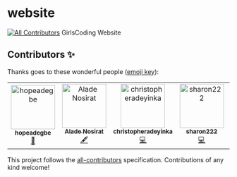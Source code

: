 # website
[![All Contributors](https://img.shields.io/badge/all_contributors-5-orange.svg?style=flat-square)](#contributors)
GirlsCoding Website

## Contributors ✨

Thanks goes to these wonderful people ([emoji key](https://allcontributors.org/docs/en/emoji-key)):

<!-- ALL-CONTRIBUTORS-LIST:START - Do not remove or modify this section -->
<!-- prettier-ignore -->
<table>
  <tr>
    <td align="center"><a href="https://github.com/hopeadegbe"><img src="https://avatars1.githubusercontent.com/u/39594009?v=4" width="100px;" alt="hopeadegbe"/><br /><sub><b>hopeadegbe</b></sub></a><br /><a href="#design-hopeadegbe" title="Design">🎨</a></td>
    <td align="center"><a href="https://github.com/nursetiti"><img src="https://avatars2.githubusercontent.com/u/38245885?v=4" width="100px;" alt="Alade Nosirat"/><br /><sub><b>Alade Nosirat</b></sub></a><br /><a href="#content-nursetiti" title="Content">🖋</a></td>
    <td align="center"><a href="https://github.com/christopheradeyinka"><img src="https://avatars2.githubusercontent.com/u/38246087?v=4" width="100px;" alt="christopheradeyinka"/><br /><sub><b>christopheradeyinka</b></sub></a><br /><a href="https://github.com/Girlscoding-ng/website/commits?author=christopheradeyinka" title="Code">💻</a></td>
    <td align="center"><a href="https://github.com/sharon222"><img src="https://avatars2.githubusercontent.com/u/39191825?v=4" width="100px;" alt="sharon222"/><br /><sub><b>sharon222</b></sub></a><br /><a href="https://github.com/Girlscoding-ng/website/commits?author=sharon222" title="Code">💻</a></td>
    <td align="center"><a href="https://github.com/mariammatt"><img src="https://avatars0.githubusercontent.com/u/30868893?v=4" width="100px;" alt="mariammatt"/><br /><sub><b>mariammatt</b></sub></a><br /><a href="https://github.com/Girlscoding-ng/website/commits?author=mariammatt" title="Code">💻</a></td>
  </tr>
</table>

<!-- ALL-CONTRIBUTORS-LIST:END -->

This project follows the [all-contributors](https://github.com/all-contributors/all-contributors) specification. Contributions of any kind welcome!